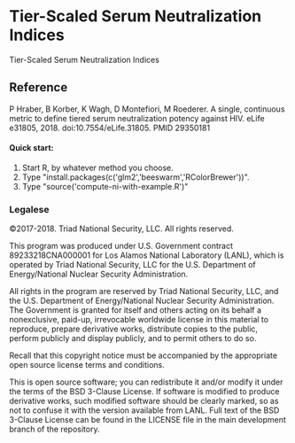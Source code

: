 # Tier-Scaled Serum Neutralization Indices

Tier-Scaled Serum Neutralization Indices

## Reference

P Hraber, B Korber, K Wagh, D Montefiori, M Roederer. A single, continuous metric to define tiered serum neutralization potency against HIV. eLife e31805, 2018. doi:10.7554/eLife.31805. PMID 29350181


#### Quick start:

1. Start R, by whatever method you choose.
1. Type "install.packages(c('glm2','beeswarm','RColorBrewer'))".
1. Type "source('compute-ni-with-example.R')"

### Legalese

©2017-2018. Triad National Security, LLC. All rights reserved.
 
This program was produced under U.S. Government contract
89233218CNA000001 for Los Alamos National Laboratory (LANL), which is
operated by Triad National Security, LLC for the U.S. Department of
Energy/National Nuclear Security Administration.
 
All rights in the program are reserved by Triad National Security,
LLC, and the U.S. Department of Energy/National Nuclear Security
Administration. The Government is granted for itself and others acting
on its behalf a nonexclusive, paid-up, irrevocable worldwide license
in this material to reproduce, prepare derivative works, distribute
copies to the public, perform publicly and display publicly, and to
permit others to do so.
 
Recall that this copyright notice must be accompanied by the
appropriate open source license terms and conditions.

This is open source software; you can redistribute it and/or modify it
under the terms of the BSD 3-Clause License. If software is modified
to produce derivative works, such modified software should be clearly
marked, so as not to confuse it with the version available from
LANL. Full text of the BSD 3-Clause License can be found in the
LICENSE file in the main development branch of the repository.
